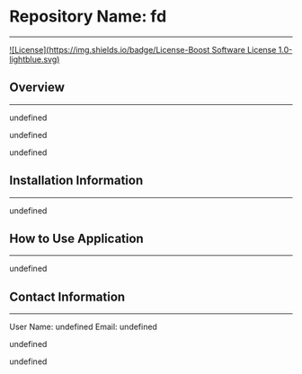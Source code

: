 

  # Repository Name: fd 
  <hr/>


 [![License](https://img.shields.io/badge/License-Boost Software License 1.0-lightblue.svg)]()

## Overview
<hr/>
undefined

undefined

undefined


 ## Installation Information
 <hr/>
 undefined

## How to Use Application
<hr/>
undefined


## Contact Information
<hr/>
User Name: undefined
Email: undefined

undefined

undefined


